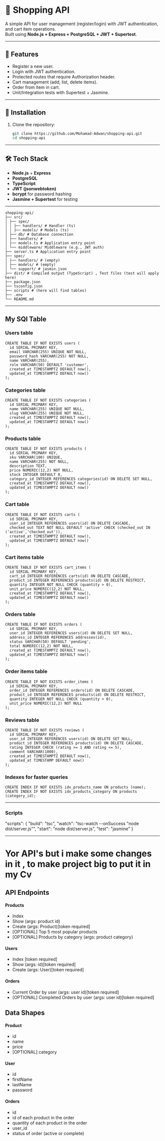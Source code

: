 # 🛒 Shopping API

A simple API for user management (register/login) with JWT authentication, and cart item operations.  
Built using **Node.js + Express + PostgreSQL + JWT + Supertest**.

---

## 📌 Features
- Register a new user.
- Login with JWT authentication.
- Protected routes that require Authorization header.
- Cart management (add, list, delete items).
- Order from item in cart.
- Unit/Integration tests with Supertest + Jasmine.

---

## 🚀 Installation

1. Clone the repository:
   ```bash
   git clone https://github.com/Mohamad-Adwan/shopping-api.git
   cd shopping-api
---

## 🛠 Tech Stack
- **Node.js** + **Express**
- **PostgreSQL**
- **TypeScript**
- **JWT (jsonwebtoken)**
- **bcrypt** for password hashing
- **Jasmine + Supertest** for testing

---
```
shopping-api/
├── src/
│ ├── spec/
│ │ ├── handlers/ # Handler (ts)
│ │ ├── models/ # Models (ts)
│ ├── db/ # Database connection
│ ├── handlers/ # 
│ ├── models.ts # Application entry point
│ └── middleware/ Middleware (e.g., JWT auth)
├── server.ts # Application entry point
├── spec/ 
│ ├── handlers/ # (empty)
│ ├── models/ # (empty)
│ └── support/ # jasmin.json
├── dist/ # Compiled output (TypeScript) , Test files (test will apply here)
├── package.json
├── tsconfig.json
├── scripts # (here will find tables)
├── .env 
└── README.md
```

---
## My SQl Table
### Users table
```
CREATE TABLE IF NOT EXISTS users (
  id SERIAL PRIMARY KEY,
  email VARCHAR(255) UNIQUE NOT NULL,
  password_hash VARCHAR(255) NOT NULL,
  name VARCHAR(255),
  role VARCHAR(50) DEFAULT 'customer',
  created_at TIMESTAMPTZ DEFAULT now(),
  updated_at TIMESTAMPTZ DEFAULT now()
);
```
### Categories table
```
CREATE TABLE IF NOT EXISTS categories (
  id SERIAL PRIMARY KEY,
  name VARCHAR(255) UNIQUE NOT NULL,
  slug VARCHAR(255) UNIQUE NOT NULL,
  created_at TIMESTAMPTZ DEFAULT now(),
  updated_at TIMESTAMPTZ DEFAULT now()
);
```
### Products table
```
CREATE TABLE IF NOT EXISTS products (
  id SERIAL PRIMARY KEY,
  sku VARCHAR(100) UNIQUE,
  name VARCHAR(255) NOT NULL,
  description TEXT,
  price NUMERIC(12,2) NOT NULL,
  stock INTEGER DEFAULT 0,
  category_id INTEGER REFERENCES categories(id) ON DELETE SET NULL,
  created_at TIMESTAMPTZ DEFAULT now(),
  updated_at TIMESTAMPTZ DEFAULT now()
);
```
### Cart table
```
CREATE TABLE IF NOT EXISTS carts (
  id SERIAL PRIMARY KEY,
  user_id INTEGER REFERENCES users(id) ON DELETE CASCADE,
  checked_out TEXT NOT NULL DEFAULT 'active' CHECK (checked_out IN ('active','checked_out')),
  created_at TIMESTAMPTZ DEFAULT now(),
  updated_at TIMESTAMPTZ DEFAULT now()
);
```
### Cart items table
```
CREATE TABLE IF NOT EXISTS cart_items (
  id SERIAL PRIMARY KEY,
  cart_id INTEGER REFERENCES carts(id) ON DELETE CASCADE,
  product_id INTEGER REFERENCES products(id) ON DELETE RESTRICT,
  quantity INTEGER NOT NULL CHECK (quantity > 0),
  unit_price NUMERIC(12,2) NOT NULL,
  created_at TIMESTAMPTZ DEFAULT now(),
  updated_at TIMESTAMPTZ DEFAULT now()
);
```
### Orders table
```
CREATE TABLE IF NOT EXISTS orders (
  id SERIAL PRIMARY KEY,
  user_id INTEGER REFERENCES users(id) ON DELETE SET NULL,
  address_id INTEGER REFERENCES addresses(id),
  status VARCHAR(50) DEFAULT 'pending',
  total NUMERIC(12,2) NOT NULL,
  created_at TIMESTAMPTZ DEFAULT now(),
  updated_at TIMESTAMPTZ DEFAULT now()
);
```
### Order items table
```
CREATE TABLE IF NOT EXISTS order_items (
  id SERIAL PRIMARY KEY,
  order_id INTEGER REFERENCES orders(id) ON DELETE CASCADE,
  product_id INTEGER REFERENCES products(id) ON DELETE RESTRICT,
  quantity INTEGER NOT NULL CHECK (quantity > 0),
  unit_price NUMERIC(12,2) NOT NULL
);
```
### Reviews table
```
CREATE TABLE IF NOT EXISTS reviews (
  id SERIAL PRIMARY KEY,
  user_id INTEGER REFERENCES users(id) ON DELETE SET NULL,
  product_id INTEGER REFERENCES products(id) ON DELETE CASCADE,
  rating INTEGER CHECK (rating >= 1 AND rating <= 5),
  comment VARCHAR(1000),
  created_at TIMESTAMPTZ DEFAULT now(),
  updated_at TIMESTAMP DEFAULT now()
);
```
### Indexes for faster queries
```
CREATE INDEX IF NOT EXISTS idx_products_name ON products (name);
CREATE INDEX IF NOT EXISTS idx_products_category ON products (category_id);
```
---
### Scripts
"scripts": {
    "build": "tsc",
    "watch": "tsc-watch --onSuccess \"node dist/server.js\"",
    "start": "node dist/server.js",
    "test": "jasmine"
  }

---
# Yor API's but i make some changes in it , to make project big to put it in my Cv
## API Endpoints 
#### Products
- Index 
- Show (args: product id)
- Create (args: Product)[token required]
- [OPTIONAL] Top 5 most popular products 
- [OPTIONAL] Products by category (args: product category)

#### Users
- Index [token required]
- Show (args: id)[token required]
- Create (args: User)[token required]

#### Orders
- Current Order by user (args: user id)[token required]
- [OPTIONAL] Completed Orders by user (args: user id)[token required]

## Data Shapes
#### Product
-  id
- name
- price
- [OPTIONAL] category

#### User
- id
- firstName
- lastName
- password

#### Orders
- id
- id of each product in the order
- quantity of each product in the order
- user_id
- status of order (active or complete)

